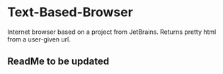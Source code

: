 # Text-Based-Browser
Internet browser based on a project from JetBrains. Returns pretty html from a user-given url. 

## ReadMe to be updated
